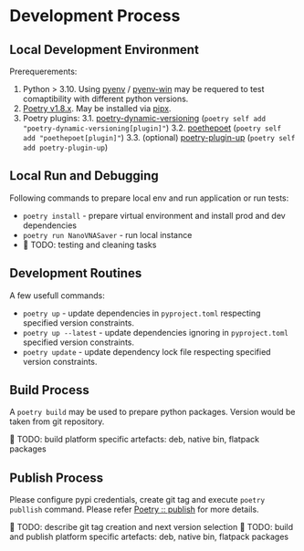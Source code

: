 # Development Process

## Local Development Environment

Prerequerements:

1. Python > 3.10. Using [pyenv](https://github.com/pyenv/pyenv) / [pyenv-win](https://github.com/pyenv-win/pyenv-win) may be requered to test comaptibility with different python versions.
2. [Poetry v1.8.x](https://python-poetry.org/docs/1.8/#installation). May be installed via [pipx](https://pipx.pypa.io/latest/installation/).
3. Poetry plugins:
    3.1. [poetry-dynamic-versioning](https://github.com/mtkennerly/poetry-dynamic-versioning) (`poetry self add "poetry-dynamic-versioning[plugin]"`)
    3.2. [poethepoet](https://github.com/nat-n/poethepoet) (`poetry self add "poethepoet[plugin]"`)
    3.3. (optional) [poetry-plugin-up](https://github.com/MousaZeidBaker/poetry-plugin-up) (`poetry self add poetry-plugin-up`)

## Local Run and Debugging

Following commands to prepare local env and run application or run tests:

* `poetry install` - prepare virtual environment and install prod and dev dependencies
* `poetry run NanoVNASaver` - run local instance
* 🚧 TODO: testing and cleaning tasks
 
## Development Routines

A few usefull commands:

* `poetry up` - update dependencies in `pyproject.toml` respecting specified version constraints.
* `poetry up --latest` - update dependencies ignoring in `pyproject.toml` specified version constraints.
* `poetry update` - update dependency lock file respecting specified version constraints.

## Build Process

A `poetry build` may be used to prepare python packages. Version would be taken from git repository.

🚧 TODO: build platform specific artefacts: deb, native bin, flatpack packages

## Publish Process

Please configure pypi credentials, create git tag and execute `poetry publlish` command. Please refer [Poetry :: publish](https://python-poetry.org/docs/1.8/cli/#publish) for more details.

🚧 TODO: describe git tag creation and next version selection
🚧 TODO: build and publish platform specific artefacts: deb, native bin, flatpack packages